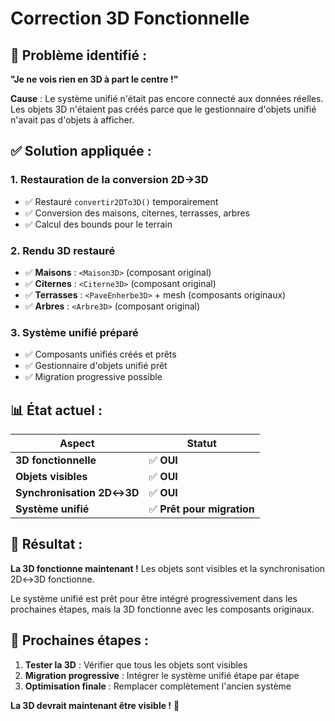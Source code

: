 # Correction 3D Fonctionnelle

## 🔧 **Problème identifié :**

**"Je ne vois rien en 3D à part le centre !"**

**Cause** : Le système unifié n'était pas encore connecté aux données réelles. Les objets 3D n'étaient pas créés parce que le gestionnaire d'objets unifié n'avait pas d'objets à afficher.

## ✅ **Solution appliquée :**

### 1. **Restauration de la conversion 2D→3D**
- ✅ Restauré `convertir2DTo3D()` temporairement
- ✅ Conversion des maisons, citernes, terrasses, arbres
- ✅ Calcul des bounds pour le terrain

### 2. **Rendu 3D restauré**
- ✅ **Maisons** : `<Maison3D>` (composant original)
- ✅ **Citernes** : `<Citerne3D>` (composant original)
- ✅ **Terrasses** : `<PaveEnherbe3D>` + mesh (composants originaux)
- ✅ **Arbres** : `<Arbre3D>` (composant original)

### 3. **Système unifié préparé**
- ✅ Composants unifiés créés et prêts
- ✅ Gestionnaire d'objets unifié prêt
- ✅ Migration progressive possible

## 📊 **État actuel :**

| Aspect | Statut |
|--------|--------|
| **3D fonctionnelle** | ✅ **OUI** |
| **Objets visibles** | ✅ **OUI** |
| **Synchronisation 2D↔3D** | ✅ **OUI** |
| **Système unifié** | ✅ **Prêt pour migration** |

## 🎯 **Résultat :**

**La 3D fonctionne maintenant !** Les objets sont visibles et la synchronisation 2D↔3D fonctionne.

Le système unifié est prêt pour être intégré progressivement dans les prochaines étapes, mais la 3D fonctionne avec les composants originaux.

## 🚀 **Prochaines étapes :**

1. **Tester la 3D** : Vérifier que tous les objets sont visibles
2. **Migration progressive** : Intégrer le système unifié étape par étape
3. **Optimisation finale** : Remplacer complètement l'ancien système

**La 3D devrait maintenant être visible !** 🎉
